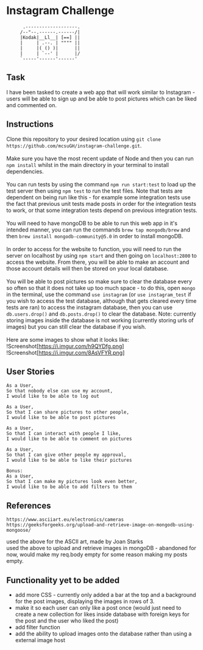 # Instagram Challenge
```       
      .-------------------.
     /--"--.------.------/|
     |Kodak|__Ll__| [==] ||
     |     | .--. | """" ||
     |     |( () )|      ||
     |     | `--' |      |/
     `-----'------'------'
```

## Task
I have been tasked to create a web app that will work similar to Instagram - users will be able to sign up and be able to post pictures which can be liked and commented on.

## Instructions
Clone this repository to your desired location using `git clone https://github.com/mcsuGH/instagram-challenge.git`.\
\
Make sure you have the most recent update of Node and then you can run `npm install` whilst in the main directory in your terminal to install dependencies.\
\
You can run tests by using the command `npm run start:test` to load up the test server then using `npm test` to run the test files. Note that tests are dependent on being run like this - for example some integration tests use the fact that previous unit tests made posts in order for the integration tests to work, or that some integration tests depend on previous integration tests.\
\
You will need to have mongoDB to be able to run this web app in it's intended manner, you can run the commands `brew tap mongodb/brew` and then `brew install mongodb-community@5.0` in order to install mongoDB.\
\
In order to access for the website to function, you will need to run the server on localhost by using `npm start` and then going on `localhost:2800` to access the website. From there, you will be able to make an account and those account details will then be stored on your local database.\
\
You will be able to post pictures so make sure to clear the database every so often so that it does not take up too much space - to do this, open `mongo` in the terminal, use the command `use instagram` (or `use instagram_test` if you wish to access the test database, although that gets cleared every time tests are ran) to access the instagram database, then you can use `db.users.drop()` and `db.posts.drop()` to clear the database. Note: currently storing images inside the database is not working (currently storing urls of images) but you can still clear the database if you wish.\
\
Here are some images to show what it looks like:
!Screenshot[https://i.imgur.com/h9QYDfg.png]
!Screenshot[https://i.imgur.com/8AsVFYR.png]

## User Stories
```
As a User,
So that nobody else can use my account,
I would like to be able to log out

As a User,
So that I can share pictures to other people,
I would like to be able to post pictures

As a User,
So that I can interact with people I like,
I would like to be able to comment on pictures

As a User,
So that I can give other people my approval,
I would like to be able to like their pictures

Bonus:
As a User,
So that I can make my pictures look even better,
I would like to be able to add filters to them
```

## References
```
https://www.asciiart.eu/electronics/cameras
https://geeksforgeeks.org/upload-and-retrieve-image-on-mongodb-using-mongoose/
```
used the above for the ASCII art, made by Joan Starks\
used the above to upload and retrieve images in mongoDB - abandoned for now, would make my req.body empty for some reason making my posts empty.

## Functionality yet to be added
- add more CSS - currently only added a bar at the top and a background for the post images, displaying the images in rows of 3.
- make it so each user can only like a post once (would just need to create a new collection for likes inside database with foreign keys for the post and the user who liked the post)
- add filter function
- add the ability to upload images onto the database rather than using a external image host
